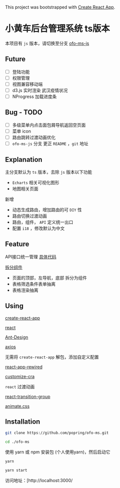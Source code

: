This project was bootstrapped with [Create React App](https://github.com/facebook/create-react-app).

# 小黄车后台管理系统 ts版本

本项目有 `js` 版本，请切换至分支 [ofo-ms-js](https://github.com/popring/ofo-ms/tree/ofo-ms-js)

## Future

- [ ] 登陆功能
- [ ] 权限管理
- [ ] 视图兼容移动端
- [ ] d3.js 实时渲染 武汉疫情状况
- [ ] NProgress 加载进度条

## Bug - TODO

- [ ] 多级菜单内点击面包屑导航返回空页面
- [ ] 菜单 icon
- [ ] 路由跳转过渡动画优化
- [ ] `ofo-ms-js` 分支 更正 `README` ，`git` 地址

## Explanation

主分支默认为 `ts` 版本，去除 `js` 版本以下功能

- `Echarts` 相关可视化图形
- 地图相关页面

新增

- 动态生成路由，增加路由的可 `DIY` 性
- 路由切换过渡动画
- 路由，组件， `API` 定义统一出口
- 配置 `i18` ，修改默认为中文

## Feature

API接口统一管理 [具体代码](./src/api/index.js)

[拆分组件](#Components)

- 页面的顶部，左导航，底部 拆分为组件
- 表格筛选条件表单抽离 
- 表格渲染抽离

## Using

[create-react-app](https://www.npmjs.com/package/create-react-app)

[react](https://zh-hans.reactjs.org/)

[Ant-Design](https://ant.design/)

[axios](https://www.axios.com)



无需将 `create-react-app` 解包，添加自定义配置

[react-app-rewired](https://www.npmjs.com/package/react-app-rewired)

[customize-cra](https://www.npmjs.com/package/customize-cra)



`react` 过渡动画

[react-transition-group](https://reactcommunity.org/react-transition-group/)

[animate.css](https://www.npmjs.com/package/animate.css)

## Installation

```bash
git clone https://github.com/popring/ofo-ms.git

cd ./ofo-ms
```

使用 yarn 或 npm 安装包 (个人使用yarn)，然后启动它

```bash
yarn

yarn start
```

访问地址：[http://localhost:3000/

